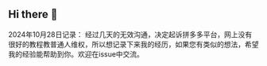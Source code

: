 ## Hi there 👋
2024年10月28日记录：
经过几天的无效沟通，决定起诉拼多多平台，网上没有很好的教程教普通人维权，所以想记录下来我的经历，如果您有类似的想法，希望我的经验能帮助到你。欢迎在issue中交流。
